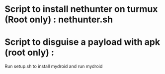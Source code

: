# Script to install nethunter on turmux (Root only) : nethunter.sh

# Script to disguise a payload with apk (root only) :

Run setup.sh to install mydroid and run mydroid
